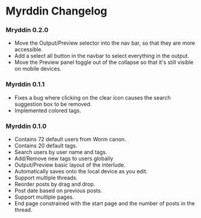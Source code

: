# Myrddin Changelog

### Mryddin 0.2.0
- Move the Output/Preview selector into the nav bar, so that they are more accessible.
- Add a select all button in the navbar to select everything in the output.
- Move the Preview panel toggle out of the collapse so that it's still visible on mobile devices.

### Myrddin 0.1.1
- Fixes a bug where clicking on the clear icon causes the search suggestion box
  to be removed.
- Implemented colored tags.

### Myrddin 0.1.0
- Contains 72 default users from Worm canon.
- Contains 20 default tags.
- Search users by user name and tags.
- Add/Remove new tags to users globally
- Output/Preview basic layout of the interlude.
- Automatically saves onto the local device as you edit.
- Support multiple threads.
- Reorder posts by drag and drop.
- Post date based on previous posts.
- Support multiple pages.
- End page constrained with the start page and the number of posts in the thread.
